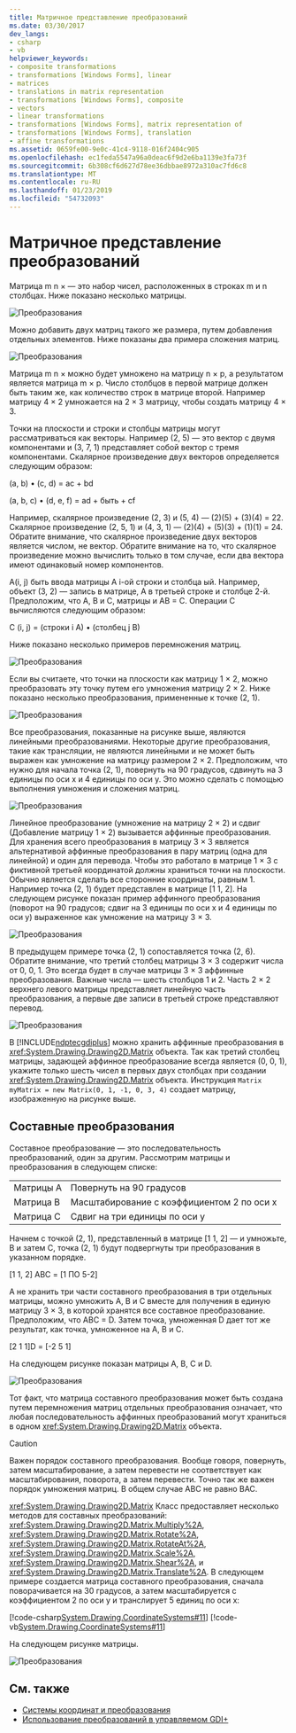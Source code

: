 ```yaml
---
title: Матричное представление преобразований
ms.date: 03/30/2017
dev_langs:
- csharp
- vb
helpviewer_keywords:
- composite transformations
- transformations [Windows Forms], linear
- matrices
- translations in matrix representation
- transformations [Windows Forms], composite
- vectors
- linear transformations
- transformations [Windows Forms], matrix representation of
- transformations [Windows Forms], translation
- affine transformations
ms.assetid: 0659fe00-9e0c-41c4-9118-016f2404c905
ms.openlocfilehash: ec1feda5547a96a0deac6f9d2e6ba1139e3fa73f
ms.sourcegitcommit: 6b308cf6d627d78ee36dbbae8972a310ac7fd6c8
ms.translationtype: MT
ms.contentlocale: ru-RU
ms.lasthandoff: 01/23/2019
ms.locfileid: "54732093"
---
```

# <a name="matrix-representation-of-transformations"></a>Матричное представление преобразований
Матрица m n × — это набор чисел, расположенных в строках m и n столбцах. Ниже показано несколько матрицы.  
  
 ![Преобразования](../../../../docs/framework/winforms/advanced/media/aboutgdip05-art04.gif "AboutGdip05_art04")  
  
 Можно добавить двух матриц такого же размера, путем добавления отдельных элементов. Ниже показаны два примера сложения матриц.  
  
 ![Преобразования](../../../../docs/framework/winforms/advanced/media/aboutgdip05-art05.gif "AboutGdip05_art05")  
  
 Матрица m n × можно будет умножено на матрицу n × p, а результатом является матрица m × p. Число столбцов в первой матрице должен быть таким же, как количество строк в матрице второй. Например матрицу 4 × 2 умножается на 2 × 3 матрицу, чтобы создать матрицу 4 × 3.  
  
 Точки на плоскости и строки и столбцы матрицы могут рассматриваться как векторы. Например (2, 5) — это вектор с двумя компонентами и (3, 7, 1) представляет собой вектор с тремя компонентами. Скалярное произведение двух векторов определяется следующим образом:  
  
 (a, b) • (c, d) = ac + bd  
  
 (a, b, c) • (d, e, f) = ad + быть + cf  
  
 Например, скалярное произведение (2, 3) и (5, 4) — (2)(5) + (3)(4) = 22. Скалярное произведение (2, 5, 1) и (4, 3, 1) — (2)(4) + (5)(3) + (1)(1) = 24. Обратите внимание, что скалярное произведение двух векторов является числом, не вектор. Обратите внимание на то, что скалярное произведение можно вычислить только в том случае, если два вектора имеют одинаковый номер компонентов.  
  
 A(i, j) быть ввода матрицы A i-ой строки и столбца ый. Например, объект (3, 2) — запись в матрице, А в третьей строке и столбце 2-й. Предположим, что A, B и C, матрицы и AB = C. Операции C вычисляются следующим образом:  
  
 C (i, j) = (строки i A) • (столбец j B)  
  
 Ниже показано несколько примеров перемножения матриц.  
  
 ![Преобразования](../../../../docs/framework/winforms/advanced/media/aboutgdip05-art06.gif "AboutGdip05_art06")  
  
 Если вы считаете, что точки на плоскости как матрицу 1 × 2, можно преобразовать эту точку путем его умножения матрицу 2 × 2. Ниже показано несколько преобразования, примененные к точке (2, 1).  
  
 ![Преобразования](../../../../docs/framework/winforms/advanced/media/aboutgdip05-art07.gif "AboutGdip05_art07")  
  
 Все преобразования, показанные на рисунке выше, являются линейными преобразованиями. Некоторые другие преобразования, такие как трансляции, не являются линейными и не может быть выражен как умножение на матрицу размером 2 × 2. Предположим, что нужно для начала точка (2, 1), повернуть на 90 градусов, сдвинуть на 3 единицы по оси x и 4 единицы по оси y. Это можно сделать с помощью выполнения умножения и сложения матриц.  
  
 ![Преобразования](../../../../docs/framework/winforms/advanced/media/aboutgdip05-art08.gif "AboutGdip05_art08")  
  
 Линейное преобразование (умножение на матрицу 2 × 2) и сдвиг (Добавление матрицу 1 × 2) вызывается аффинные преобразования. Для хранения всего преобразования в матрицу 3 × 3 является альтернативой аффинные преобразования в пару матриц (одна для линейной) и один для перевода. Чтобы это работало в матрице 1 × 3 с фиктивной третьей координатой должны храниться точки на плоскости. Обычно является сделать все сторонние координаты, равным 1. Например точка (2, 1) будет представлен в матрице [1 1, 2]. На следующем рисунке показан пример аффинного преобразования (поворот на 90 градусов; сдвиг на 3 единицы по оси x и 4 единицы по оси y) выраженное как умножение на матрицу 3 × 3.  
  
 ![Преобразования](../../../../docs/framework/winforms/advanced/media/aboutgdip05-art09.gif "AboutGdip05_art09")  
  
 В предыдущем примере точка (2, 1) сопоставляется точка (2, 6). Обратите внимание, что третий столбец матрицы 3 × 3 содержит числа от 0, 0, 1. Это всегда будет в случае матрицы 3 × 3 аффинные преобразования. Важные числа — шесть столбцов 1 и 2. Часть 2 × 2 верхнего левого матрицы представляет линейную часть преобразования, а первые две записи в третьей строке представляют перевод.  
  
 ![Преобразования](../../../../docs/framework/winforms/advanced/media/aboutgdip05-art10.gif "AboutGdip05_art10")  
  
 В [!INCLUDE[ndptecgdiplus](../../../../includes/ndptecgdiplus-md.md)] можно хранить аффинные преобразования в <xref:System.Drawing.Drawing2D.Matrix> объекта. Так как третий столбец матрицы, задающей аффинное преобразование всегда является (0, 0, 1), укажите только шесть чисел в первых двух столбцах при создании <xref:System.Drawing.Drawing2D.Matrix> объекта. Инструкция `Matrix myMatrix = new Matrix(0, 1, -1, 0, 3, 4)` создает матрицу, изображенную на рисунке выше.  
  
## <a name="composite-transformations"></a>Составные преобразования  
 Составное преобразование — это последовательность преобразований, один за другим. Рассмотрим матрицы и преобразования в следующем списке:  
  
|||  
|-|-|  
|Матрицы A|Повернуть на 90 градусов|  
|Матрица B|Масштабирование с коэффициентом 2 по оси x|  
|Матрица C|Сдвиг на три единицы по оси y|  
  
 Начнем с точкой (2, 1), представленный в матрице [1 1, 2] — и умножьте, B и затем C, точка (2, 1) будут подвергнуты три преобразования в указанном порядке.  
  
 [1 1, 2] ABC = [1 ПО 5-2]  
  
 А не хранить три части составного преобразования в три отдельных матрицы, можно умножить A, B и C вместе для получения в единую матрицу 3 × 3, в которой хранятся все составное преобразование. Предположим, что ABC = D. Затем точка, умноженная D дает тот же результат, как точка, умноженное на A, B и C.  
  
 [2 1 1]D = [-2 5 1]  
  
 На следующем рисунке показан матрицы A, B, C и D.  
  
 ![Преобразования](../../../../docs/framework/winforms/advanced/media/aboutgdip05-art12.gif "AboutGdip05_art12")  
  
 Тот факт, что матрица составного преобразования может быть создана путем перемножения матриц отдельных преобразования означает, что любая последовательность аффинных преобразований могут храниться в одном <xref:System.Drawing.Drawing2D.Matrix> объекта.  
  
> [!CAUTION]
>  Важен порядок составного преобразования. Вообще говоря, повернуть, затем масштабирование, а затем перевести не соответствует как масштабирования, поворота, а затем перевести. Точно так же важен порядок умножения матриц. В общем случае ABC не равно BAC.  
  
 <xref:System.Drawing.Drawing2D.Matrix> Класс предоставляет несколько методов для составных преобразований: <xref:System.Drawing.Drawing2D.Matrix.Multiply%2A>, <xref:System.Drawing.Drawing2D.Matrix.Rotate%2A>, <xref:System.Drawing.Drawing2D.Matrix.RotateAt%2A>, <xref:System.Drawing.Drawing2D.Matrix.Scale%2A>, <xref:System.Drawing.Drawing2D.Matrix.Shear%2A>, и <xref:System.Drawing.Drawing2D.Matrix.Translate%2A>. В следующем примере создается матрица составного преобразования, сначала поворачивается на 30 градусов, а затем масштабируется с коэффициентом 2 по оси y и транслирует 5 единиц по оси x:  
  
 [!code-csharp[System.Drawing.CoordinateSystems#11](../../../../samples/snippets/csharp/VS_Snippets_Winforms/System.Drawing.CoordinateSystems/CS/Class1.cs#11)]
 [!code-vb[System.Drawing.CoordinateSystems#11](../../../../samples/snippets/visualbasic/VS_Snippets_Winforms/System.Drawing.CoordinateSystems/VB/Class1.vb#11)]  
  
 На следующем рисунке матрицы.  
  
 ![Преобразования](../../../../docs/framework/winforms/advanced/media/aboutgdip05-art13.gif "AboutGdip05_art13")  
  
## <a name="see-also"></a>См. также
- [Системы координат и преобразования](../../../../docs/framework/winforms/advanced/coordinate-systems-and-transformations.md)
- [Использование преобразований в управляемом GDI+](../../../../docs/framework/winforms/advanced/using-transformations-in-managed-gdi.md)
